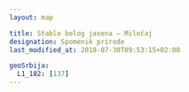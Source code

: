 ```yaml
---
layout: map

title: Stablo belog jasena – Miločaj
designation: Spomenik prirode
last_modified_at: 2018-07-30T09:53:15+02:00

geoSrbija:
  L1_182: [137]
---
```

